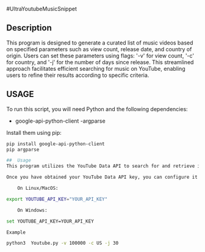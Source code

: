 #UltraYoutubeMusicSnippet

## Description
This program is designed to generate a curated list of music videos based on specified parameters such as view count, release date, and country of origin. Users can set these parameters using flags: '-v' for view count, '-c' for country, and '-j' for the number of days since release. This streamlined approach facilitates efficient searching for music on YouTube, enabling users to refine their results according to specific criteria.

## USAGE
To run this script, you will need Python and the following dependencies:
- google-api-python-client
-argparse

Install them using pip:
```bash
pip install google-api-python-client
pip argparse

##  Usage 
This program utilizes the YouTube Data API to search for and retrieve information about music videos. To use this program, you need to provide your own YouTube Data API key.

Once you have obtained your YouTube Data API key, you can configure it in an environment variable on your machine. Here is how to do it:

    On Linux/MacOS:

export YOUTUBE_API_KEY="YOUR_API_KEY"

    On Windows:

set YOUTUBE_API_KEY=YOUR_API_KEY

Example

python3  Youtube.py -v 100000 -c US -j 30